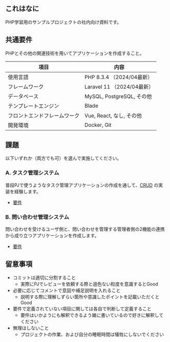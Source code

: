 ## これはなに

PHP学習用のサンプルプロジェクトの社内向け資料です。

## 共通要件

PHPとその他の関連技術を用いてアプリケーションを作成すること。

| 項目 | 内容 |
| --- | --- |
| 使用言語 | PHP 8.3.4 （2024/04最新） |
| フレームワーク | Laravel 11 （2024/04最新） |
| データベース | MySQL, PostgreSQL, その他 |
| テンプレートエンジン | Blade |
| フロントエンドフレームワーク | Vue, React, なし, その他 |
| 開発環境 | Docker, Git |

## 課題

以下いずれか（両方でも可）を選んで実施してください。

### A. タスク管理システム

普段PJで使うようなタスク管理アプリケーションの作成を通して、[CRUD](https://developer.mozilla.org/ja/docs/Glossary/CRUD) の実装を経験します。

- [要件](docs/taskApplication.md)

### B. 問い合わせ管理システム

問い合わせを受けるユーザ側と、問い合わせを管理する管理者側の2機能の連携から成り立つアプリケーションを作成します。

- [要件](docs/contactApplication.md)

## 留意事項

- コミットは適切に分割すること
    - 実際にPJでレビューを依頼する際と遜色ない粒度を意識するとGood
- 必要に応じてコメントで意図や補足説明を入れること
    - 説明する際に理解しずらい箇所や意識したポイントを記載いただくとGood
- 要件で定義されていない項目に関しては各自で判断して定義すること
    - 要件はいかようにも解釈できるよう雑に書いているので好きに解釈してください
- 無理はしないこと
    - プロジェクトの作業、および自分の睡眠時間は犠牲にしないでください
